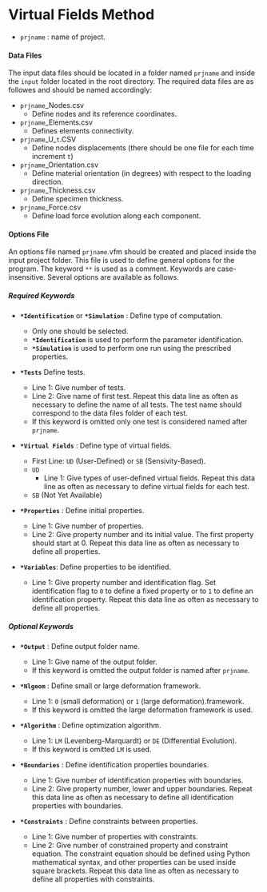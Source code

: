 # Virtual Fields Method

- `prjname` : name of project.

#### Data Files

The input data files should be located in a folder named `prjname` and inside the `input` folder located in the root directory. The required data files are as followes and should be named accordingly:
- `prjname`_Nodes.csv
    - Define nodes and its reference coordinates.
- `prjname`_Elements.csv
    - Defines elements connectivity.
- `prjname`\_U_`t`.CSV
    - Define nodes displacements (there should be one file for each time increment `t`)
- `prjname`_Orientation.csv
    - Define material orientation (in degrees) with respect to the loading direction.
- `prjname`_Thickness.csv
    - Define specimen thickness.
- `prjname`_Force.csv
    - Define load force evolution along each component.

#### Options File

An options file named `prjname`.vfm should be created and placed inside the input project folder. This file is used to define general options for the program. The keyword `**` is used as a comment. Keywords are case-insensitive. Several options are available as follows.

##### Required Keywords

- **`*Identification`** or **`*Simulation`** : Define type of computation.
  - Only one should be selected. 
  - **`*Identification`** is used to perform the parameter identification.
  - **`*Simulation`** is used to perform one run using the prescribed properties.

- **`*Tests`** Define tests.
  - Line 1: Give number of tests.
  - Line 2: Give name of first test. Repeat this data line as often as necessary to define the name of all tests. The test name should correspond to the data files folder of each test.
  - If this keyword is omitted only one test is considered named after `prjname`.


- **`*Virtual Fields`** : Define type of virtual fields.
  - First Line: `UD` (User-Defined) or `SB` (Sensivity-Based).
  - `UD`
    - Line 1: Give types of user-defined virtual fields. Repeat this data line as often as necessary to define virtual fields for each test.
  - `SB` (Not Yet Available)

- **`*Properties`** : Define initial properties.
  - Line 1: Give number of properties.
  - Line 2: Give property number and its initial value. The first property should start at 0. Repeat this data line as often as necessary to define all properties.

- **`*Variables`**: Define properties to be identified. 
  - Line 1: Give property number and identification flag. Set identification flag to `0` to define a fixed property or to `1` to define an identification property. Repeat this data line as often as necessary to define all properties.

##### Optional Keywords

- **`*Output`** : Define output folder name.
  - Line 1: Give name of the output folder.
  - If this keyword is omitted the output folder is named after `prjname`.
 
- **`*Nlgeom`** : Define small or large deformation framework.
  - Line 1: `0` (small deformation) or `1` (large deformation).framework. 
  - If this keyword is omitted the large deformation framework is used.

- **`*Algorithm`** : Define optimization algorithm.
  - Line 1: `LM` (Levenberg-Marquardt) or `DE` (Differential Evolution).
  - If this keyword is omitted `LM` is used.

- **`*Boundaries`** : Define identification properties boundaries.
  - Line 1: Give number of identification properties with boundaries.
  - Line 2: Give property number, lower and upper boundaries. Repeat this data line as often as necessary to define all identification properties with boundaries.

- **`*Constraints`** : Define constraints between properties.
  - Line 1: Give number of properties with constraints.
  - Line 2: Give number of constrained property and constraint equation. The constraint equation should be defined using Python mathematical syntax, and other properties can be used inside square brackets. Repeat this data line as often as necessary to define all properties with constraints.
